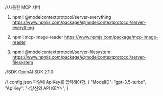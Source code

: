 //사용한 MCP 서버
1. npm i @modelcontextprotocol/server-everything
   https://www.npmjs.com/package/@modelcontextprotocol/server-everything
   
2. npm i mcp-image-reader
   https://www.npmjs.com/package/mcp-image-reader
   
3. npm i @modelcontextprotocol/server-filesystem
   https://www.npmjs.com/package/@modelcontextprotocol/server-filesystem

//SDK
OpenAI SDK 2.1.0

//
config.json 파일에 ApiKey를 입력해야함.
{
  "ModelID": "gpt-3.5-turbo",
  "ApiKey": "<당신의 API KEY>",
}
